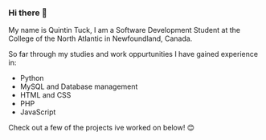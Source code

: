 ### Hi there 👋

<!--
**QAPT12/QAPT12** is a ✨ _special_ ✨ repository because its `README.md` (this file) appears on your GitHub profile.

Here are some ideas to get you started:

- 🔭 I’m currently working on ...
- 🌱 I’m currently learning ...
- 👯 I’m looking to collaborate on ...
- 🤔 I’m looking for help with ...
- 💬 Ask me about ...
- 📫 How to reach me: ...
- 😄 Pronouns: ...
- ⚡ Fun fact: ...
-->

My name is Quintin Tuck, I am a Software Development Student at the College of the North Atlantic in Newfoundland, Canada.



So far through my studies and work oppurtunities I have gained experience in:
- Python
- MySQL and Database management
- HTML and CSS
- PHP
- JavaScript

Check out a few of the projects ive worked on below! 😊
